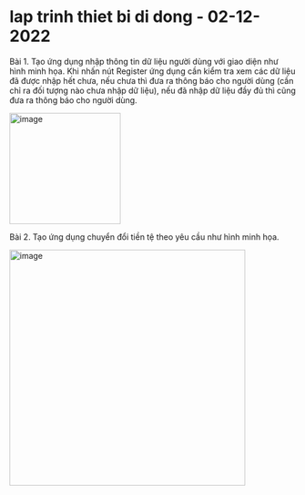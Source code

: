 # lap trinh thiet bi di dong - 02-12-2022

Bài 1. Tạo ứng dụng nhập thông tin dữ liệu người dùng với giao diện như hình minh họa. Khi nhấn nút Register ứng dụng cần kiểm tra xem các dữ liệu đã được nhập hết chưa, nếu chưa thì đưa ra thông báo cho người dùng (cần chỉ ra đối tượng nào chưa nhập dữ liệu), nếu đã nhập dữ liệu đầy đủ thì cũng đưa ra thông báo cho người dùng.

<img width="195" alt="image" src="https://user-images.githubusercontent.com/71415818/206126509-6583a028-589c-4281-9894-1df753bfbe9b.png">


Bài 2. Tạo ứng dụng chuyển đổi tiền tệ theo yêu cầu như hình minh họa.

<img width="414" alt="image" src="https://user-images.githubusercontent.com/71415818/206126573-04755b39-0d7b-4de9-ba3d-aab1b9206a65.png">
